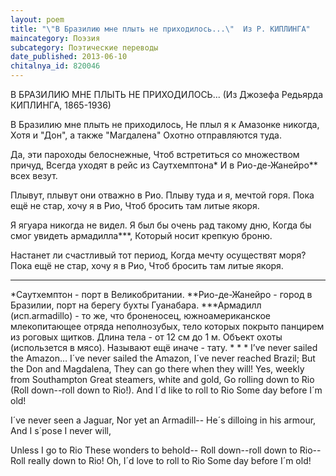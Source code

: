```yaml
---
layout: poem
title: "\"В Бразилию мне плыть не приходилось...\"  Из Р. КИПЛИНГА"
maincategory: Поэзия
subcategory: Поэтические переводы
date_published: 2013-06-10
chitalnya_id: 820046
---
```




В БРАЗИЛИЮ МНЕ ПЛЫТЬ НЕ ПРИХОДИЛОСЬ...
(Из Джозефа Редьярда КИПЛИНГА, 1865-1936)

В Бразилию мне плыть не приходилось,
Не плыл я к Амазонке никогда,
Хотя и "Дон", а также "Магдалена"
Охотно отправляются туда.

Да, эти пароходы белоснежные,
Чтоб встретиться со множеством причуд,
Всегда уходят в рейс из Саутхемптона\*
И в Рио-де-Жанейро\*\* всех везут.

Плывут, плывут они отважно в Рио.
Плыву туда и я, мечтой горя.
Пока ещё не стар, хочу я в Рио,
Чтоб бросить там литые якоря.

Я ягуара никогда не видел.
Я был бы очень рад такому дню,
Когда бы смог увидеть армадилла\*\*\*,
Который носит крепкую броню.

Настанет ли счастливый тот период,
Когда мечту осуществят моря?
Пока ещё не стар, хочу я в Рио,
Чтоб бросить там литые якоря.
______________________________
\*Саутхемптон - порт в Великобритании.
\*\*Рио-де-Жанейро - город в Бразилии, порт на берегу
бухты Гуанабара.
\*\*\*Армадилл (исп.armadillo) - то же, что броненосец,
южноамериканское млекопитающее отряда неполнозубых,
тело которых покрыто панцирем из роговых щитков.
Длина тела - от 12 см до 1 м. Объект охоты (использется
в мясо). Называют ещё иначе - тату.
\*     \*     \*
I’ve never sailed the Amazon…
I´ve never sailed the Amazon,
I´ve never reached Brazil;
But the Don and Magdalena,
They can go there when they will!
Yes, weekly from Southampton
Great steamers, white and gold,
Go rolling down to Rio
(Roll down--roll down to Rio!).
And I´d like to roll to Rio
Some day before I´m old!

I´ve never seen a Jaguar,
Nor yet an Armadill--
He´s dilloing in his armour,
And I s´pose I never will,

Unless I go to Rio
These wonders to behold--
Roll down--roll down to Rio--
Roll really down to Rio!
Oh, I´d love to roll to Rio
Some day before I´m old!






